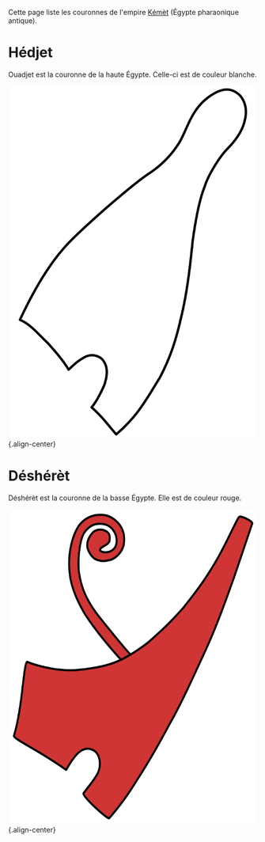<!-- TITLE: Couronne -->
<!-- SUBTITLE: Présentation des couronnes de Kémèt -->

Cette page liste les couronnes de l'empire [Kémèt](/geographie/empire/afrique/nord-est/kmt) (Égypte pharaonique antique).

# Hédjet
Ouadjet est la couronne de la haute Égypte. Celle-ci est de couleur blanche.

![Hedjet](/uploads/object/hedjet.png "Hedjet"){.align-center}

# Déshérèt
Déshérèt est la couronne de la basse Égypte. Elle est de couleur rouge.

![Deshret](/uploads/object/deshret.png "Deshret"){.align-center}
